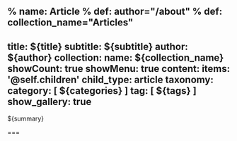 % name: Article
% def: author="/about"
% def: collection_name="Articles"
---
title: ${title}
subtitle: ${subtitle}
author: ${author}
collection:
    name: ${collection_name}
    showCount: true
    showMenu: true
content:
    items: '@self.children'
child_type: article
taxonomy:
    category: [ ${categories} ]
    tag: [ ${tags} ]
show_gallery: true
---

${summary}

===


